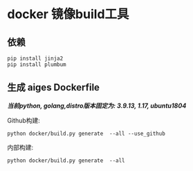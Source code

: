 # docker 镜像build工具

## 依赖

```
pip install jinja2
pip install plumbum  
```

## 生成 aiges Dockerfile

***当前python, golang,distro版本固定为: 3.9.13, 1.17, ubuntu1804***

Github构建:
```
python docker/build.py generate  --all --use_github  
```

内部构建:

```
python docker/build.py generate  --all  

```





 